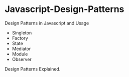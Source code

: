 # Javascript-Design-Patterns
Design Patterns in Javascript and Usage

* Singleton
* Factory
* State
* Mediator 
* Module 
* Observer

Design Patterns Explained.
